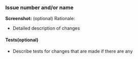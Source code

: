 ### Issue number and/or name
**Screenshot:** (optional)
Rationale: 


- Detailed description of changes

#### Tests(optional)
- Describe tests for changes that are made if there are any